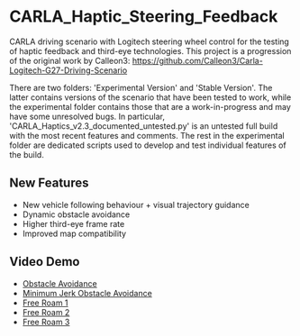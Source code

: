 # CARLA_Haptic_Steering_Feedback

CARLA driving scenario with Logitech steering wheel control for the testing of haptic feedback and third-eye technologies. This project is a progression of the original work by Calleon3: https://github.com/Calleon3/Carla-Logitech-G27-Driving-Scenario

There are two folders: 'Experimental Version' and 'Stable Version'. The latter contains versions of the scenario that have been tested to work, while the experimental folder contains those that are a work-in-progress and may have some unresolved bugs. In particular, 'CARLA_Haptics_v2.3_documented_untested.py' is an untested full build with the most recent features and comments. The rest in the experimental folder are dedicated scripts used to develop and test individual features of the build.

## New Features

- New vehicle following behaviour + visual trajectory guidance
- Dynamic obstacle avoidance
- Higher third-eye frame rate
- Improved map compatibility

## Video Demo

- [Obstacle Avoidance](https://youtu.be/h4kMZBLGiZ8)
- [Minimum Jerk Obstacle Avoidance](https://youtu.be/8mmam-L0z6k)
- [Free Roam 1](https://youtu.be/FIeISyLPlIg)
- [Free Roam 2](https://youtu.be/8Xymky_w7L0)
- [Free Roam 3](https://youtu.be/j0Iq-UaqQng)



